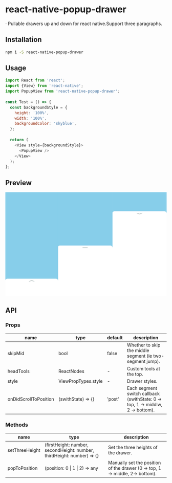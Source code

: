 # react-native-popup-drawer

&middot; Pullable drawers up and down for react native.Support three paragraphs.

## Installation

```bash
npm i -S react-native-popup-drawer
```

## Usage

```js
import React from 'react';
import {View} from 'react-native';
import PopupView from 'react-native-popup-drawer';

const Test = () => {
  const backgroundStyle = {
    height: '100%',
    width: '100%',
    backgroundColor: 'skyblue',
  };

  return (
    <View style={backgroundStyle}>
      <PopupView />
    </View>
  );
};
```

## Preview

![popupDrawer](./drawer.jpg)

## API

### Props

|name|type|default| description|
|-----|---|--------|----|
|skipMid | bool | false | Whether to skip the middle segment (ie two-segment jump). |
|headTools | ReactNodes | - | Custom tools at the top. |
|style | ViewPropTypes.style | - | Drawer styles. |
|onDidScrollToPosition | (swithState) => {} | 'post' | Each segment switch callback (swithState: 0 -> top, 1 -> middlw, 2 -> bottom). |

### Methods

|name|type| description|
|-----|--------|----|
|setThreeHeight | (firstHeight: number, secondHeight: number, thirdHeight: number) => {}| Set the three heights of the drawer. |
|popToPosition | (position: 0 &#124; 1 &#124; 2) => any | Manually set the position of the drawer (0 -> top, 1 -> middle, 2-> bottom). |
